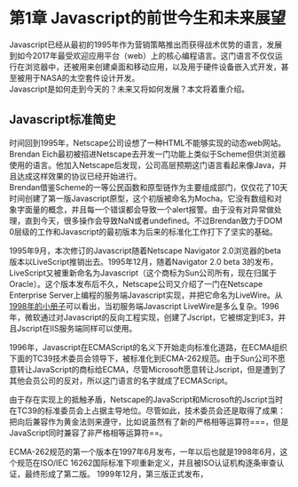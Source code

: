 # 第1章 Javascript的前世今生和未来展望
Javascript已经从最初的1995年作为营销策略推出而获得战术优势的语言，发展到如今2017年最受欢迎应用平台（web）上的核心编程语言。这门语言不仅仅运行在浏览器中，还被用来创建桌面和移动应用，以及用于硬件设备嵌入式开发，甚至被用于NASA的太空套件设计开发。    
Javascript是如何走到今天的？未来又将如何发展？本文将着重介绍。

## Javascript标准简史
时间回到1995年，Netscape公司设想了一种HTML不能够实现的动态web网站。Brendan Eich最初被招进Netscape去开发一门功能上类似于Scheme但供浏览器使用的语言。他加入Netscape后发现，公司高层预期这门语言看起来像Java，并且达成这样效果的协议已经开始进行。    
Brendan借鉴Scheme的一等公民函数和原型链作为主要组成部门，仅仅花了10天时间创建了第一版Javascript原型，这个初版被命名为Mocha。它没有数组和对象字面量的概念，并且每一个错误都会导致一个alert报警。由于没有对异常做处理，直到今天，很多操作会导致NaN或者undefined。不过Brendan致力于DOM 0层级的工作和Javascript的最初版本为后来的标准化工作打下了坚实的基础。    

1995年9月，本次修订的Javascript随着Netscape Navigator 2.0浏览器的beta版本以LiveScript推销出去。1995年12月，随着Navigator 2.0 beta 3的发布，LiveScript又被重新命名为Javascript（这个商标为Sun公司所有，现在归属于Oracle）。这个版本发布后不久，Netscape公司又介绍了一门在Netscape Enterprise Server上编程的服务端Javascript实现，并把它命名为LiveWire。从[1998年的小册子](http://docs.oracle.com/cd/E19957-01/816-6411-10/contents.htm)可以看出，当初服务端Javascript LiveWire是多么复杂。1996年，微软通过对Javascript的反向工程实现，创建了Jscript，它被绑定到IE3，并且Jscript在IIS服务端同样可以使用。    

1996年，Javascript在ECMAScript的名义下开始走向标准化道路，在ECMA组织下面的TC39技术委员会领导下，被标准化到ECMA-262规范。由于Sun公司不愿意转让JavaScript的商标给ECMA，尽管Microsoft愿意转让Jscript，但是遭到了其他会员公司的反对，所以这门语言的名字就成了ECMAScript。    

由于存在实现上的抵触矛盾，Netscape的JavaScript和Microsoft的Jscript当时在TC39的标准委员会上占据主导地位。尽管如此，技术委员会还是取得了成果：把向后兼容作为黄金法则来遵守，比如说虽然有了新的严格相等运算符===，但是JavaScript同时兼容了非严格相等运算符==。    

ECMA-262规范的第一个版本在1997年6月发布，一年以后也就是1998年6月，这个规范在ISO/IEC 16262国际标准下呗重新定义，并且被ISO认证机构逐条审查认证，最终形成了第二版。
1999年12月，第三版正式发布，
